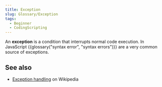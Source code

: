 ```yaml
---
title: Exception
slug: Glossary/Exception
tags:
  - Beginner
  - CodingScripting
---
```


An **exception** is a condition that interrupts normal code execution. In JavaScript {{glossary("syntax error", "syntax errors")}} are a very common source of exceptions.

## See also

- [Exception handling](https://en.wikipedia.org/wiki/Exception_handling) on Wikipedia
